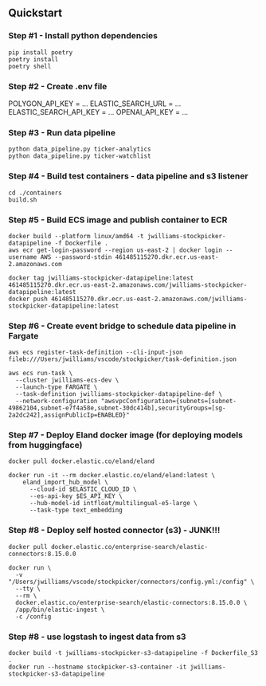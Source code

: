 ## Quickstart

### Step #1 - Install python dependencies
```
pip install poetry
poetry install
poetry shell
```

### Step #2 - Create .env file

POLYGON_API_KEY = ...
ELASTIC_SEARCH_URL = ...
ELASTIC_SEARCH_API_KEY = ...
OPENAI_API_KEY = ...

### Step #3 - Run data pipeline

```
python data_pipeline.py ticker-analytics
python data_pipeline.py ticker-watchlist
```

### Step #4 - Build test containers - data pipeline and s3 listener
```
cd ./containers
build.sh
```

### Step #5 - Build ECS image and publish container to ECR

```
docker build --platform linux/amd64 -t jwilliams-stockpicker-datapipeline -f Dockerfile .
aws ecr get-login-password --region us-east-2 | docker login --username AWS --password-stdin 461485115270.dkr.ecr.us-east-2.amazonaws.com

docker tag jwilliams-stockpicker-datapipeline:latest 461485115270.dkr.ecr.us-east-2.amazonaws.com/jwilliams-stockpicker-datapipeline:latest
docker push 461485115270.dkr.ecr.us-east-2.amazonaws.com/jwilliams-stockpicker-datapipeline:latest
```

### Step #6 - Create event bridge to schedule data pipeline in Fargate
```
aws ecs register-task-definition --cli-input-json fileb:///Users/jwilliams/vscode/stockpicker/task-definition.json

aws ecs run-task \
  --cluster jwilliams-ecs-dev \
  --launch-type FARGATE \
  --task-definition jwilliams-stockpicker-datapipeline-def \
  --network-configuration "awsvpcConfiguration={subnets=[subnet-49862104,subnet-e7f4a58e,subnet-30dc414b],securityGroups=[sg-2a2dc242],assignPublicIp=ENABLED}"
```

### Step #7 - Deploy Eland docker image (for deploying models from huggingface)
```
docker pull docker.elastic.co/eland/eland

docker run -it --rm docker.elastic.co/eland/eland:latest \
    eland_import_hub_model \
      --cloud-id $ELASTIC_CLOUD_ID \
      --es-api-key $ES_API_KEY \
      --hub-model-id intfloat/multilingual-e5-large \
      --task-type text_embedding
```

### Step #8 - Deploy self hosted connector (s3) - JUNK!!!

```
docker pull docker.elastic.co/enterprise-search/elastic-connectors:8.15.0.0

docker run \
  -v "/Users/jwilliams/vscode/stockpicker/connectors/config.yml:/config" \
  --tty \
  --rm \
  docker.elastic.co/enterprise-search/elastic-connectors:8.15.0.0 \
  /app/bin/elastic-ingest \
  -c /config
```

### Step #8 - use logstash to ingest data from s3
```
docker build -t jwilliams-stockpicker-s3-datapipeline -f Dockerfile_S3 .
docker run --hostname stockpicker-s3-container -it jwilliams-stockpicker-s3-datapipeline 
```